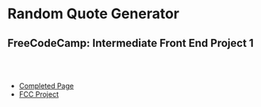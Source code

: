 # Random Quote Generator 

## FreeCodeCamp: Intermediate Front End Project 1

<br>
<br>

* [Completed Page](https://firefiber.github.io/RandomQuoteMachine)
* [FCC Project](https://www.freecodecamp.org/challenges/build-a-random-quote-machine)


